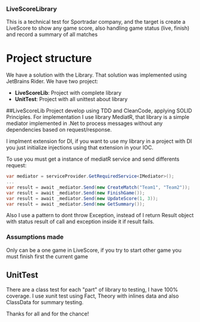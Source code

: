 ### LiveScoreLibrary

This is a technical test for Sportradar company, and the target is create a LiveScore to show any game score, also  handling game status (live, finish) and record a summary of all matches

# Project structure

We have a solution with the Library. That solution was implemented using JetBrains Rider. We have two project:

 - **LiveScoreLib**: Project with complete library
 - **UnitTest**: Project with all unittest about library
 
 ##LiveScoreLib
 Project develop using TDD and CleanCode, applying SOLID Principles. For implementation I use library MediatR, that library is a simple mediator implemented in .Net to process messages without any dependencies based on request/response.
 
 I implment extension for DI, if  you want to use my library in a project with DI you just initialize injections using that extension in your IOC.
 
 To use you must get a instance of mediatR service and send differents request:
 
 ```cs
 var mediator = serviceProvider.GetRequiredService<IMediator>();
 ...
 var result = await _mediator.Send(new CreateMatch("Team1", "Team2"));
 var result = await _mediator.Send(new FinishGame());
 var result = await _mediator.Send(new UpdateScore(1, 3));
 var result = await _mediator.Send(new GetSummary());
```

Also I use a pattern to dont throw Exception, instead of I return Result object with status result of call and exception inside it if result fails.

### Assumptions made

Only can be a one game in LiveScore, if you try to start other game you must finish first the current game

## UnitTest

There are a class test for each "part" of library to testing, I have 100% coverage. I use xunit test using Fact, Theory with inlines data and also ClassData for summary testing.


Thanks for all and for the chance!
